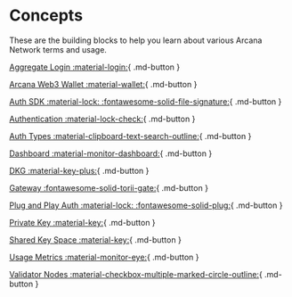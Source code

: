 # Concepts

These are the building blocks to help you learn about various Arcana Network terms and usage.

[Aggregate Login :material-login:](authtype/aggregatelogin.md){ .md-button }

[Arcana Web3 Wallet :material-wallet:](anwallet/index.md){ .md-button }

[Auth SDK :material-lock: :fontawesome-solid-file-signature:](authsdk.md){ .md-button }

[Authentication :material-lock-check:](authtype/arcanaauth.md){ .md-button }

[Auth Types :material-clipboard-text-search-outline:](authtype/index.md){ .md-button }

[Dashboard :material-monitor-dashboard:](dashboard.md){ .md-button }

[DKG :material-key-plus:](dkg/index.md){ .md-button }

[Gateway :fontawesome-solid-torii-gate:](gateway_nodes.md){ .md-button }

[Plug and Play Auth :material-lock: :fontawesome-solid-plug:](plugnplayauth.md){ .md-button }

[Private Key :material-key:](privatekey.md){ .md-button }

[Shared Key Space :material-key:](sharedkeys.md){ .md-button }

[Usage Metrics :material-monitor-eye:](usage_metrics.md){ .md-button }

[Validator Nodes :material-checkbox-multiple-marked-circle-outline:](validator_nodes.md){ .md-button }